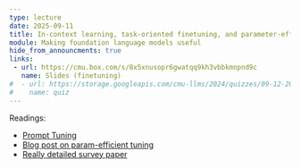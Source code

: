 ```yaml
---
type: lecture
date: 2025-09-11
title: In-context learning, task-oriented finetuning, and parameter-efficient tuning methods
module: Making foundation language models useful
hide_from_announcments: true
links: 
 - url: https://cmu.box.com/s/8x5xnusopr6gwatqq9kh3vbbkmnpnd9c
   name: Slides (finetuning)
#  - url: https://storage.googleapis.com/cmu-llms/2024/quizzes/09-12-2024.pdf
#    name: quiz
---
```

Readings:
 - [Prompt Tuning](https://arxiv.org/abs/2104.08691)
 - [Blog post on param-efficient tuning](https://www.leewayhertz.com/parameter-efficient-fine-tuning/)
 - [Really detailed survey paper](https://arxiv.org/pdf/2203.06904)
